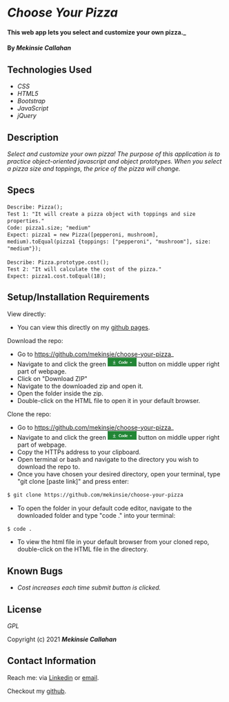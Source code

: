 # _Choose Your Pizza_

#### This web app lets you select and customize your own pizza._

#### By _**Mekinsie Callahan**_

## Technologies Used

* _CSS_
* _HTML5_
* _Bootstrap_
* _JavaScript_
* _jQuery_

## Description

_Select and customize your own pizza! The purpose of this application is to practice object-oriented javascript and object prototypes. When you select a pizza size and toppings, the price of the pizza will change._

## Specs
```
Describe: Pizza();
Test 1: "It will create a pizza object with toppings and size properties."
Code: pizza1.size; "medium"
Expect: pizza1 = new Pizza([pepperoni, mushroom], medium).toEqual(pizza1 {toppings: ["pepperoni", "mushroom"], size: "medium"});

Describe: Pizza.prototype.cost();
Test 2: "It will calculate the cost of the pizza."
Expect: pizza1.cost.toEqual(18);
```

## Setup/Installation Requirements
View directly:
* You can view this directly on my <a href="https://mekinsie.github.io/choose-your-pizza" target="_blank">github pages</a>.

Download the repo:
* Go to https://github.com/mekinsie/choose-your-pizza_
* Navigate to and click the green <img src="code.PNG" alt="code" height="20"> button on middle upper right part of webpage.
* Click on "Download ZIP"
* Navigate to the downloaded zip and open it.
* Open the folder inside the zip.
* Double-click on the HTML file to open it in your default browser.

Clone the repo:
* Go to https://github.com/mekinsie/choose-your-pizza_
* Navigate to and click the green <img src="code.PNG" alt="code" height="20"> button on middle upper right part of webpage.
* Copy the HTTPs address to your clipboard.
* Open terminal or bash and navigate to the directory you wish to download the repo to.
* Once you have chosen your desired directory, open your terminal, type "git clone [paste link]" and press enter:
```bash 
$ git clone https://github.com/mekinsie/choose-your-pizza
```
* To open the folder in your default code editor, navigate to the downloaded folder and type "code ." into your terminal:
``` bash
$ code .
```
* To view the html file in your default browser from your cloned repo, double-click on the HTML file in the directory.

## Known Bugs

* _Cost increases each time submit button is clicked._

## License

_GPL_

Copyright (c) 2021 **_Mekinsie Callahan_**

## Contact Information

Reach me: via <a href="https://www.linkedin.com/in/mekinsie/" target="_blank">Linkedin</a> or <a href="mailto:mekinsie.aja@gmail.com" target="_blank">email</a></li>.

Checkout my <a href="https://github.com/mekinsie" target="_blank">github</a>.
